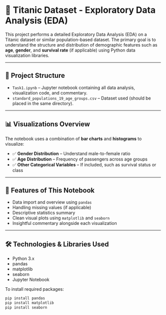 

# 🚢 Titanic Dataset - Exploratory Data Analysis (EDA)

This project performs a detailed Exploratory Data Analysis (EDA) on a Titanic dataset or similar population-based dataset. The primary goal is to understand the structure and distribution of demographic features such as **age**, **gender**, and **survival rate** (if applicable) using Python data visualization libraries.

---

## 📁 Project Structure

- `Task1.ipynb` – Jupyter notebook containing all data analysis, visualization code, and commentary.
- `standard_populations_19_age_groups.csv` – Dataset used (should be placed in the same directory).

---

## 📊 Visualizations Overview

The notebook uses a combination of **bar charts** and **histograms** to visualize:

- ✅ **Gender Distribution** – Understand male-to-female ratio
- ✅ **Age Distribution** – Frequency of passengers across age groups
- ✅ **Other Categorical Variables** – If included, such as survival status or class

---

## 📌 Features of This Notebook

- Data import and overview using `pandas`
- Handling missing values (if applicable)
- Descriptive statistics summary
- Clean visual plots using `matplotlib` and `seaborn`
- Insightful commentary alongside each visualization

---

## 🛠 Technologies & Libraries Used

- Python 3.x
- pandas
- matplotlib
- seaborn
- Jupyter Notebook

To install required packages:

```bash
pip install pandas
pip install matplotlib
pip install seaborn
